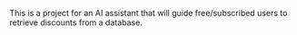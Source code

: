 This is a project for an AI assistant that will guide free/subscribed users to retrieve discounts from a database.